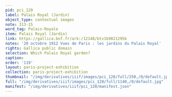 ```yaml
---
pid: pci_120
label: Palais Royal (Jardin)
object_type: contextual images
note: 313-15
word_tag: Palais-Royale
item: Palais Royal (Jardin)
link: https://gallica.bnf.fr/ark:/12148/btv1b9021295b
notes: '20 octobre 1912 Vues de Paris : les jardins du Palais Royal'
rights: Gallica public domain
selection: Which Palais Royal garden?
caption: 
order: '119'
layout: paris-project-exhibition
collection: paris-project-exhibition
thumbnail: "/img/derivatives/iiif/images/pci_120/full/250,/0/default.jpg"
full: "/img/derivatives/iiif/images/pci_120/full/1140,/0/default.jpg"
manifest: "/img/derivatives/iiif/pci_120/manifest.json"
---
```

